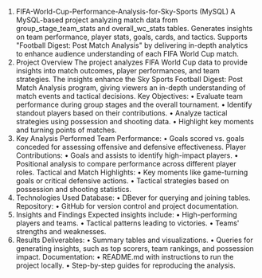 1. FIFA-World-Cup-Performance-Analysis-for-Sky-Sports (MySQL)
A MySQL-based project analyzing match data from group_stage_team_stats and overall_wc_stats tables. Generates insights on team performance, player stats, goals, cards, and tactics. Supports "Football Digest: Post Match Analysis" by delivering in-depth analytics to enhance audience understanding of each FIFA World Cup match.
2. Project Overview
The project analyzes FIFA World Cup data to provide insights into match outcomes, player performances, and team strategies. The insights enhance the Sky Sports Football Digest: Post Match Analysis program, giving viewers an in-depth understanding of match events and tactical decisions.
Key Objectives:
• Evaluate team performance during group stages and the overall tournament.
• Identify standout players based on their contributions.
• Analyze tactical strategies using possession and shooting data.
• Highlight key moments and turning points of matches.
3. Key Analysis Performed
Team Performance:
• Goals scored vs. goals conceded for assessing offensive and defensive effectiveness.
Player Contributions:
• Goals and assists to identify high-impact players.
• Positional analysis to compare performance across different player roles.
Tactical and Match Highlights:
• Key moments like game-turning goals or critical defensive actions.
• Tactical strategies based on possession and shooting statistics.
4. Technologies Used
Database:
• DBever for querying and joining tables.
Repository:
• GitHub for version control and project documentation.
5. Insights and Findings
Expected insights include:
• High-performing players and teams.
• Tactical patterns leading to victories.
• Teams' strengths and weaknesses.
6. Results
Deliverables:
• Summary tables and visualizations.
• Queries for generating insights, such as top scorers, team rankings, and possession impact.
Documentation:
• README.md with instructions to run the project locally.
• Step-by-step guides for reproducing the analysis.
